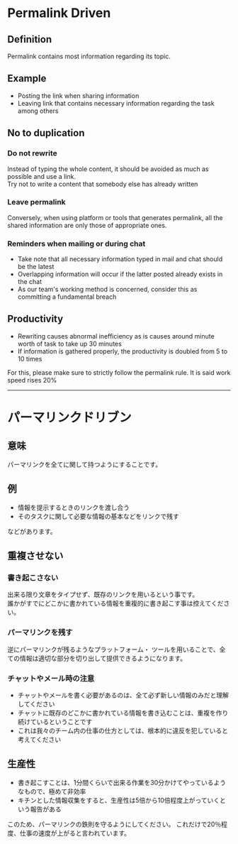 Permalink Driven
=====
Definition
-----
Permalink contains most information regarding its topic.

Example
----
- Posting the link when sharing information
- Leaving link that contains necessary information regarding the task among others

No to duplication
-----
### Do not rewrite
Instead of typing the whole content, it should be avoided as much as possible and use a link.   
Try not to write a content that somebody else has already written

### Leave permalink
Conversely, when using platform or tools that generates permalink, all the shared information are only those of appropriate ones. 

### Reminders when mailing or during chat
- Take note that all necessary information typed in mail and chat should be the latest
- Overlapping information will occur if the latter posted already exists in the chat
- As our team's working method is concerned, consider this as committing a fundamental breach

Productivity
-----
- Rewriting causes abnormal inefficiency as is causes around minute worth of task to take up 30 minutes
- If information is gathered properly, the productivity is doubled from 5 to 10 times

For this, please make sure to strictly follow the permalink rule.
It is said work speed rises 20%

--------
パーマリンクドリブン
=====
意味
-----
パーマリンクを全てに関して持つようにすることです。

例
----
- 情報を提示するときのリンクを渡し合う
- そのタスクに関して必要な情報の基本などをリンクで残す

などがあります。

重複させない
-----
### 書き起こさない
出来る限り文章をタイプせず、既存のリンクを用いるという事です。  
誰かがすでにどこかに書かれている情報を重複的に書き起こす事は控えてください。

### パーマリンクを残す
逆にパーマリンクが残るようなプラットフォーム・ ツールを用いることで、全ての情報は適切な部分を切り出して提供できるようになります。

### チャットやメール時の注意
- チャットやメールを書く必要があるのは、全て必ず新しい情報のみだと理解してください
- チャットに既存のどこかに書かれている情報を書き込むことは、重複を作り続けているということです
- これは我々のチーム内の仕事の仕方としては、根本的に違反を犯していると考えてください

生産性
-----
- 書き起こすことは、1分間くらいで出来る作業を30分かけてやっているようなもので、極めて非効率
- キチンとした情報収集をすると、生産性は5倍から10倍程度上がっていくという報告がある

このため、パーマリンクの鉄則を守るようにしてください。
これだけで20％程度、仕事の速度が上がると言われています。 
